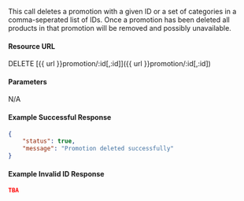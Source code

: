 <!--
@title Delete promotion by ID
@author Moltin Ltd
@description Deletes a promotion with a given ID
@order 2.7

@sidebar 1
@family Promotion
@rate No
@auth Yes
@format JSON
@http DELETE
@version beta
-->
This call deletes a promotion with a given ID or a set of categories in a comma-seperated list of IDs. Once a promotion has been deleted all products in that promotion will be removed and possibly unavailable. 

#### Resource URL
DELETE [{{ url }}promotion/:id[,:id]]({{ url }}promotion/:id[,:id])


#### Parameters
N/A

<!--code-->
#### Example Successful Response
``` json
{
    "status": true,
    "message": "Promotion deleted successfully"
}
```


#### Example Invalid ID Response
``` json
TBA
```
<!--/code-->